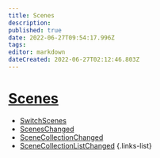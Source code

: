 ```yaml
---
title: Scenes
description: 
published: true
date: 2022-06-27T09:54:17.996Z
tags: 
editor: markdown
dateCreated: 2022-06-27T02:12:46.803Z
---
```


# [Scenes](/en/Integrations/OBS/OBS-Events)
* [SwitchScenes](/en/Sub-Actions/OBS/Events/Scenes/SwitchScenes)
* [ScenesChanged](/en/Sub-Actions/OBS/Events/Scenes/ScenesChanged)
* [SceneCollectionChanged](/en/Sub-Actions/OBS/Events/Scenes/SceneCollectionChanged)
* [SceneCollectionListChanged](/en/Sub-Actions/OBS/Events/Scenes/SceneCollectionListChanged)
{.links-list}
